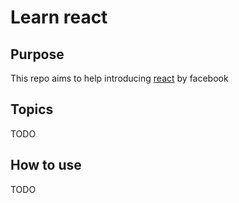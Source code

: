 # Learn react

## Purpose

This repo aims to help introducing [react](https://facebook.github.io/react/) by facebook

## Topics

TODO

## How to use

TODO
